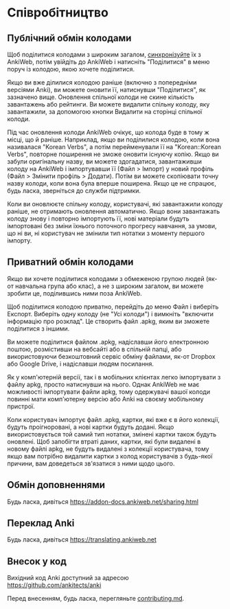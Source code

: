 # Співробітництво

<!-- toc -->

## Публічний обмін колодами

Щоб поділитися колодами з широким загалом, [синхронізуйте](syncing.md) їх з AnkiWeb, потім увійдіть до AnkiWeb і натисніть "Поділитися" в меню поруч із колодою, якою хочете поділитися.

Якщо ви вже ділилися колодою раніше (включно з попередніми версіями Anki), ви можете оновити її, натиснувши "Поділитися", як зазначено вище. Оновлення спільної колоди не скине кількість завантажень або рейтинги. Ви можете видалити спільну колоду, яку завантажили, за допомогою кнопки Видалити на сторінці спільної колоди.

Під час оновлення колоди AnkiWeb очікує, що колода буде в тому ж місці, що й раніше. Наприклад, якщо ви поділилися колодою, коли вона називалася "Korean Verbs", а потім перейменували її на "Korean::Korean Verbs", повторне поширення не зможе оновити існуючу копію. Якщо ви забули оригінальну назву, ви можете здогадатися, завантаживши колоду на AnkiWeb і імпортувавши її (Файл > Імпорт) у новий профіль (Файл > Змінити профіль > Додати). Потім ви можете скопіювати точну назву колоди, коли вона була вперше поширена. Якщо це не спрацює, будь ласка, зверніться до служби підтримки.

Коли ви оновлюєте спільну колоду, користувачі, які завантажили колоду раніше, не отримають оновлення автоматично. Якщо вони завантажать колоду знову і повторно імпортують її, нові матеріали будуть імпортовані без зміни їхнього поточного прогресу навчання, за умови, що ні ви, ні користувач не змінили тип нотатки з моменту першого імпорту.

## Приватний обмін колодами

Якщо ви хочете поділитися колодами з обмеженою групою людей (як-от навчальна група або клас), а не з широким загалом, ви можете зробити це, поділившись ними поза AnkiWeb.

Щоб поділитися колодою приватно, перейдіть до меню Файл і виберіть Експорт. Виберіть одну колоду (не "Усі колоди") і вимкніть "включити інформацію про розклад". Це створить файл .apkg, яким ви зможете поділитися з іншими.

Ви можете поділитися файлом .apkg, надіславши його електронною поштою, розмістивши на вебсайті або в спільній папці, або використовуючи безкоштовний сервіс обміну файлами, як-от Dropbox або Google Drive, і надіславши людям посилання.

Як у комп'ютерній версії, так і в мобільних клієнтах легко імпортувати з файлу apkg, просто натиснувши на нього. Однак AnkiWeb не має можливості імпортувати файли apkg, тому одержувачі вашої колоди повинні мати комп'ютерну версію або Anki на своєму мобільному пристрої.

Коли користувач імпортує файл .apkg, картки, які вже є в його колекції, будуть проігноровані, а нові картки будуть додані. Якщо використовується той самий тип нотатки, змінені картки також будуть оновлені. Щоб запобігти втраті даних, картки, які були видалені в новому файлі apkg, не будуть видалені з колекції користувача, тому якщо вам потрібно видалити картки з колод користувачів з будь-якої причини, вам доведеться зв'язатися з ними щодо цього.

## Обмін доповненнями

Будь ласка, дивіться <https://addon-docs.ankiweb.net/sharing.html>

## Переклад Anki

Будь ласка, дивіться <https://translating.ankiweb.net>

## Внесок у код

Вихідний код Anki доступний за адресою <https://github.com/ankitects/anki>

Перед внесенням, будь ласка, перегляньте [contributing.md](https://github.com/ankitects/anki/blob/main/docs/contributing.md).
